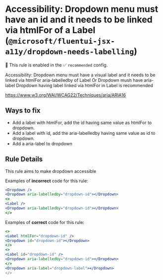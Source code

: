 # Accessibility: Dropdown menu must have an id and it needs to be linked via htmlFor of a Label (`@microsoft/fluentui-jsx-a11y/dropdown-needs-labelling`)

💼 This rule is enabled in the ✅ `recommended` config.

<!-- end auto-generated rule header -->

Accessibility: Dropdown menu must have a visual label and it needs to be linked via htmlFor aria-labelledby of Label Or Dropdown mush have aria-label
Dropdown having label linked via htmlFor in Label is recommended

<https://www.w3.org/WAI/WCAG22/Techniques/aria/ARIA16>

## Ways to fix

-   Add a label with htmlFor, add the id having same value as htmlFor to dropdown.
-   Add a label with id, add the aria-labelledby having same value as id to dropdown.
-   Add a aria-label to dropdown

## Rule Details

This rule aims to make dropdown accessible

Examples of **incorrect** code for this rule:

```jsx
<Dropdown />
<Dropdown aria-labelledby="dropdown-id"></Dropdown>
<>
<Label />
<Dropdown aria-labelledby="dropdown-id"></Dropdown>
</>
```

Examples of **correct** code for this rule:

```jsx
<>
<Label htmlFor="dropdown-id" />
<Dropdown id="dropdown-id"></Dropdown>
</>
<>
<Label id="dropdown-id" />
<Dropdown aria-labelledby="dropdown-id"></Dropdown>
</>
<Dropdown aria-label="dropdown-label"></Dropdown>
</>
```
